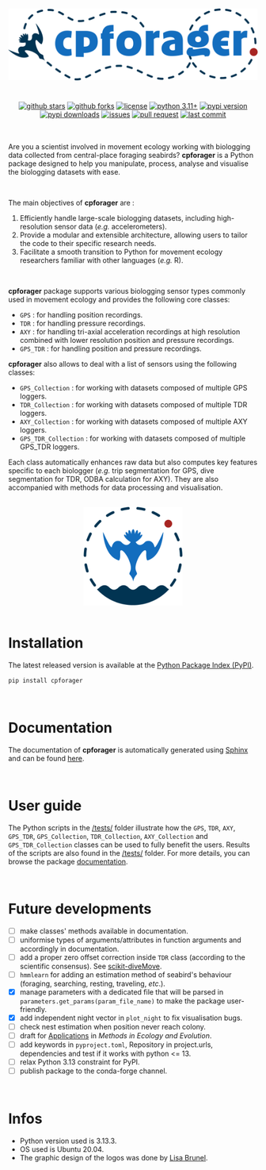 <h1 align="center">
  <img src="docs/_static/images/logo_cpforager_text_color.png" alt="cpforager text logo with colors" width="600">
</h1><br>

<div align="center">
  <a href="https://github.com/AdrienBrunel/seabird-movement-cpf/stargazers"><img alt="github stars" src="https://img.shields.io/github/stars/AdrienBrunel/seabird-movement-cpf"></a>
  <a href="https://github.com/AdrienBrunel/seabird-movement-cpf/forks"><img alt="github forks" src="https://img.shields.io/github/forks/AdrienBrunel/seabird-movement-cpf"></a>
  <a href="https://github.com/AdrienBrunel/seabird-movement-cpf/blob/master/LICENSE"><img alt="license" src="https://img.shields.io/badge/license-AGPLv3-blue"></a>
  <a href="https://www.python.org/downloads/"><img alt="python 3.11+" src="https://img.shields.io/badge/Python-3.11+-blue.svg"></a>
  <a href="https://badge.fury.io/py/cpforager"><img alt="pypi version" src="https://badge.fury.io/py/cpforager.svg"></a>
  <a href="https://pypi.org/project/cpforager/"><img alt="pypi downloads" src="https://img.shields.io/pypi/dm/cpforager.svg"></a>
  <a href="https://github.com/AdrienBrunel/seabird-movement-cpf/issues"><img alt="issues" src="https://img.shields.io/github/issues/AdrienBrunel/seabird-movement-cpf"></a>
  <a href="https://github.com/AdrienBrunel/seabird-movement-cpf/pulls"><img alt="pull request" src="https://img.shields.io/github/issues-pr/AdrienBrunel/seabird-movement-cpf"></a>
  <a href="https://github.com/AdrienBrunel/seabird-movement-cpf/commits/main"><img alt="last commit" src="https://img.shields.io/github/last-commit/AdrienBrunel/seabird-movement-cpf"></a>
</div><br>


<!-- [![Python 3.11+](https://img.shields.io/badge/Python-3.8+-blue.svg)](https://www.python.org/downloads/)
[![License: AGPLv3](https://img.shields.io/badge/license-AGPLv3-blue)](https://github.com/AdrienBrunel/seabird-movement-cpf/blob/master/LICENSE)
[![PyPI version](https://badge.fury.io/py/cpforager.svg)](https://badge.fury.io/py/cpforager)
[![PyPI downloads](https://img.shields.io/pypi/dm/cpforager.svg)](https://pypi.org/project/cpforager/)
[![GitHub stars](https://img.shields.io/github/stars/AdrienBrunel/seabird-movement-cpf)](https://github.com/AdrienBrunel/seabird-movement-cpf/stargazers)
[![GitHub forks](https://img.shields.io/github/forks/AdrienBrunel/seabird-movement-cpf)](https://github.com/AdrienBrunel/seabird-movement-cpf/forks)
[![GitHub issues](https://img.shields.io/github/issues/AdrienBrunel/seabird-movement-cpf)](https://github.com/AdrienBrunel/seabird-movement-cpf/issues)
[![GitHub pull requests](https://img.shields.io/github/issues-pr/AdrienBrunel/seabird-movement-cpf)](https://github.com/AdrienBrunel/seabird-movement-cpf/pulls)
[![GitHub last commit](https://img.shields.io/github/last-commit/AdrienBrunel/seabird-movement-cpf)](https://github.com/AdrienBrunel/seabird-movement-cpf/commits/main) -->


<br>

Are you a scientist involved in movement ecology working with biologging data collected from central-place foraging seabirds? **cpforager** is a Python package designed to help you manipulate, process, analyse and visualise the biologging datasets with ease.

<br>

The main objectives of **cpforager** are :  
1. Efficiently handle large-scale biologging datasets, including high-resolution sensor data (*e.g.* accelerometers).
2. Provide a modular and extensible architecture, allowing users to tailor the code to their specific research needs.
3. Facilitate a smooth transition to Python for movement ecology researchers familiar with other languages (*e.g.* R).

<br>

**cpforager** package supports various biologging sensor types commonly used in movement ecology and provides the following core classes:
* `GPS` : for handling position recordings. 
* `TDR` : for handling pressure recordings.
* `AXY` : for handling tri-axial acceleration recordings at high resolution combined with lower resolution position and pressure recordings.
* `GPS_TDR` : for handling position and pressure recordings.

**cpforager** also allows to deal with a list of sensors using the following classes:
* `GPS_Collection` : for working with datasets composed of multiple GPS loggers.
* `TDR_Collection` : for working with datasets composed of multiple TDR loggers.
* `AXY_Collection` : for working with datasets composed of multiple AXY loggers.
* `GPS_TDR_Collection` : for working with datasets composed of multiple GPS_TDR loggers.

Each class automatically enhances raw data but also computes key features specific to each biologger (*e.g.* trip segmentation for GPS, dive segmentation for TDR, ODBA calculation for AXY). They are also accompanied with methods for data processing and visualisation.

<br>

<div align="center">
  <img src="docs/_static/images/logo_cpforager_color.png" alt="cpforager logo with colors" width="200">
</div>

<br>

# Installation
The latest released version is available at the [Python Package Index (PyPI)](https://pypi.org/project/cpforager/).

```bash
pip install cpforager
```

<br>

# Documentation

The documentation of **cpforager** is automatically generated using [Sphinx](https://www.sphinx-doc.org/en/master/index.html) and can be found [here](https://adrienbrunel.github.io/seabird-movement-cpf/).  

<br>

# User guide 

The Python scripts in the [/tests/](./tests/) folder illustrate how the `GPS`, `TDR`, `AXY`, `GPS_TDR`, `GPS_Collection`, `TDR_Collection`, `AXY_Collection` and `GPS_TDR_Collection` classes can be used to fully benefit the users. Results of the scripts are also found in the [/tests/](./tests/) folder. For more details, you can browse the package [documentation](https://adrienbrunel.github.io/seabird-movement-cpf/).

<br>

# Future developments
- [ ] make classes' methods available in documentation.
- [ ] uniformise types of arguments/attributes in function arguments and accordingly in documentation.
- [ ] add a proper zero offset correction inside `TDR` class (according to the scientific consensus). See [scikit-diveMove](https://spluque.github.io/scikit-diveMove/modules/tdr.html#skdiveMove.TDR.read_netcdf).
- [ ] `hmmlearn` for adding an estimation method of seabird's behaviour (foraging, searching, resting, traveling, *etc*.).
- [x] manage parameters with a dedicated file that will be parsed in `parameters.get_params(param_file_name)` to make the package user-friendly.  
- [x] add independent night vector in `plot_night` to fix visualisation bugs.
- [ ] check nest estimation when position never reach colony.
- [ ] draft for [Applications](https://besjournals.onlinelibrary.wiley.com/hub/journal/2041210X/features/applicationpapers) in *Methods in Ecology and Evolution*.
- [ ] add keywords in `pyproject.toml`, Repository in project.urls, dependencies and test if it works with python <= 13.
- [ ] relax Python 3.13 constraint for PyPI.
- [ ] publish package to the conda-forge channel.

<br>

# Infos
* Python version used is 3.13.3.
* OS used is Ubuntu 20.04.
* The graphic design of the logos was done by [Lisa Brunel](https://www.linkedin.com/in/lisa-brunel-60b217230?utm_source=share&utm_campaign=share_via&utm_content=profile&utm_medium=ios_app).